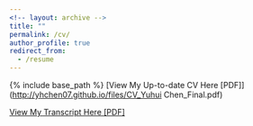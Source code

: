 ```yaml
---
<!-- layout: archive -->
title: ""
permalink: /cv/
author_profile: true
redirect_from:
  - /resume
---
```


{% include base_path %}
[View My Up-to-date CV Here [PDF]](http://yhchen07.github.io/files/CV_Yuhui Chen_Final.pdf)<br>

[View My Transcript Here [PDF]](http://yhchen07.github.io/files/Transcript.pdf)<br>

<!-- <embed src="http://http://gitxuy.github.io/files/resume-en.pdf" width="650" height="1800" type='application/pdf'> -->

<!-- <embed src="http://http://gitxuy.github.io/files/resume-zh.pdf" width="650" height="1800" type='application/pdf'> -->
